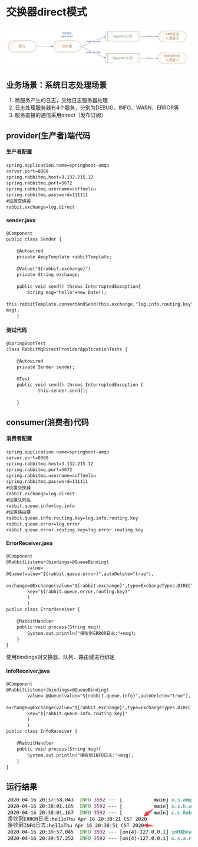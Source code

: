 # 交换器direct模式
![](../../img/17.jpg)
## 业务场景：系统日志处理场景
1. 微服务产生的日志，交给日志服务器处理
2. 日志处理服务器有4个服务，分别为DEBUG、INFO、WARN、ERROR等
3. 服务直接的通信采用direct（发布订阅）

## provider(生产者)端代码

#### 生产者配置
```
spring.application.name=springboot-amqp
server.port=8080
spring.rabbitmq.host=3.132.215.12
spring.rabbitmq.port=5672
spring.rabbitmq.username=coffeeliu
spring.rabbitmq.password=111111
#设置交换器
rabbit.exchange=log.direct
```

#### sender.java
```
@Component
public class Sender {
	
	@Autowired
	private AmqpTemplate rabbitTemplate;
	
	@Value("${rabbit.exchange}")
	private String exchange;
	
	public void send() throws InterruptedException{
		String msg="hello"+new Date();
		this.rabbitTemplate.convertAndSend(this.exchange,"log.info.routing.key", msg);
	}
```
#### 测试代码
```
@SpringBootTest
class RabbitMqDirectProviderApplicationTests {

	@Autowired
	private Sender sender;
	
	@Test
	public void send() throws InterruptedException {
			this.sender.send();
			
	}

```
## consumer(消费者)代码

#### 消费者配置
```
spring.application.name=springboot-amqp
server.port=8080
spring.rabbitmq.host=3.132.215.12
spring.rabbitmq.port=5672
spring.rabbitmq.username=coffeeliu
spring.rabbitmq.password=111111
#设置交换器
rabbit.exchange=log.direct
#设置队列名
rabbit.queue.info=log.info
#设置路由键
rabbit.queue.info.routing.key=log.info.routing.key
rabbit.queue.error=log.error
rabbit.queue.error.routing.key=log.error.routing.key
```
#### ErrorReceiver.java
```
@Component
@RabbitListener(bindings=@QueueBinding(
		value= @Queue(value="${rabbit.queue.error}",autoDelete="true"),
		exchange=@Exchange(value="${rabbit.exchange}",type=ExchangeTypes.DIRECT),
		key="${rabbit.queue.error.routing.key}"
		)
		)
public class ErrorReceiver {
	
	@RabbitHandler
	public void process(String msg){
		System.out.println("接收到ERROR日志:"+msg);
	}
}
```
使用bindings对交换器、队列、路由键进行绑定
#### InfoReceiver.java
```
@Component
@RabbitListener(bindings=@QueueBinding(
		value= @Queue(value="${rabbit.queue.info}",autoDelete="true"),
		exchange=@Exchange(value="${rabbit.exchange}",type=ExchangeTypes.DIRECT),
		key="${rabbit.queue.info.routing.key}"
		)
		)
public class InfoReceiver {
	
	@RabbitHandler
	public void process(String msg){
		System.out.println("接收到INFO日志:"+msg);
	}
}
```
## 运行结果
![](../../img/18.jpg)
